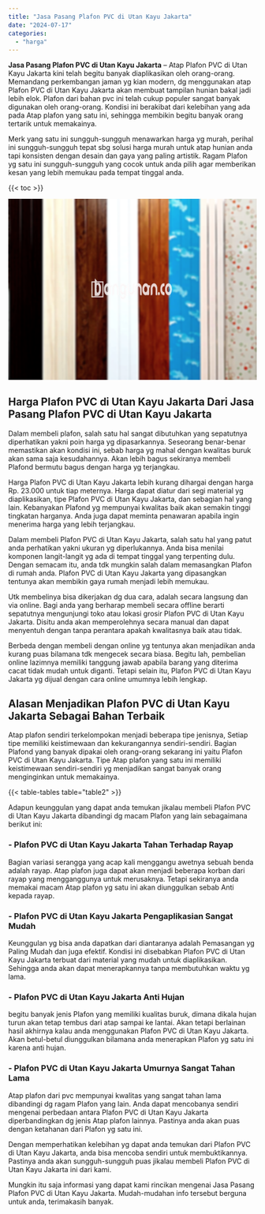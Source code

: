```yaml
---
title: "Jasa Pasang Plafon PVC di Utan Kayu Jakarta"
date: "2024-07-17"
categories: 
  - "harga"
---
```


**Jasa Pasang Plafon PVC di Utan Kayu Jakarta** – Atap Plafon PVC di Utan Kayu Jakarta kini telah begitu banyak diaplikasikan oleh orang-orang. Memandang perkembangan jaman yg kian modern, dg menggunakan atap Plafon PVC di Utan Kayu Jakarta akan membuat tampilan hunian bakal jadi lebih elok. Plafon dari bahan pvc ini telah cukup populer sangat banyak digunakan oleh orang-orang. Kondisi ini berakibat dari kelebihan yang ada pada Atap plafon yang satu ini, sehingga membikin begitu banyak orang tertarik untuk memakainya.

Merk yang satu ini sungguh-sungguh menawarkan harga yg murah, perihal ini sungguh-sungguh tepat sbg solusi harga murah untuk atap hunian anda tapi konsisten dengan desain dan gaya yang paling artistik. Ragam Plafon yg satu ini sungguh-sungguh yang cocok untuk anda pilih agar memberikan kesan yang lebih memukau pada tempat tinggal anda.

{{< toc >}}

![Jasa Pasang Plafon PVC di Utan Kayu Jakarta](/images/flafond-pvc-murah20.png)

## Harga Plafon PVC di Utan Kayu Jakarta Dari Jasa Pasang Plafon PVC di Utan Kayu Jakarta

Dalam membeli plafon, salah satu hal sangat dibutuhkan yang sepatutnya diperhatikan yakni poin harga yg dipasarkannya. Seseorang benar-benar memastikan akan kondisi ini, sebab harga yg mahal dengan kwalitas buruk akan sama saja kesudahannya. Akan lebih bagus sekiranya membeli Plafond bermutu bagus dengan harga yg terjangkau.

Harga Plafon PVC di Utan Kayu Jakarta lebih kurang dihargai dengan harga Rp. 23.000 untuk tiap meternya. Harga dapat diatur dari segi material yg diaplikasikan, tipe Plafon PVC di Utan Kayu Jakarta, dan sebagian hal yang lain. Kebanyakan Plafond yg mempunyai kwalitas baik akan semakin tinggi tingkatan harganya. Anda juga dapat meminta penawaran apabila ingin menerima harga yang lebih terjangkau.

Dalam membeli Plafon PVC di Utan Kayu Jakarta, salah satu hal yang patut anda perhatikan yakni ukuran yg diperlukannya. Anda bisa menilai komponen langit-langit yg ada di tempat tinggal yang terpenting dulu. Dengan semacam itu, anda tdk mungkin salah dalam memasangkan Plafon di rumah anda. Plafon PVC di Utan Kayu Jakarta yang dipasangkan tentunya akan membikin gaya rumah menjadi lebih memukau.

Utk membelinya bisa dikerjakan dg dua cara, adalah secara langsung dan via online. Bagi anda yang berharap membeli secara offline berarti sepatutnya mengunjungi toko atau lokasi grosir Plafon PVC di Utan Kayu Jakarta. Disitu anda akan memperolehnya secara manual dan dapat menyentuh dengan tanpa perantara apakah kwalitasnya baik atau tidak.

Berbeda dengan membeli dengan online yg tentunya akan menjadikan anda kurang puas bilamana tdk mengecek secara biasa. Begitu lah, pembelian online lazimnya memiliki tanggung jawab apabila barang yang diterima cacat tidak mudah untuk diganti. Tetapi selain itu, Plafon PVC di Utan Kayu Jakarta yg dijual dengan cara online umumnya lebih lengkap.

## Alasan Menjadikan Plafon PVC di Utan Kayu Jakarta Sebagai Bahan Terbaik

Atap plafon sendiri terkelompokan menjadi beberapa tipe jenisnya, Setiap tipe memiliki keistimewaan dan kekurangannya sendiri-sendiri. Bagian Plafond yang banyak dipakai oleh orang-orang sekarang ini yaitu Plafon PVC di Utan Kayu Jakarta. Tipe Atap plafon yang satu ini memiliki keistimewaan sendiri-sendiri yg menjadikan sangat banyak orang menginginkan untuk memakainya.

{{< table-tables table="table2" >}}

Adapun keunggulan yang dapat anda temukan jikalau membeli Plafon PVC di Utan Kayu Jakarta dibandingi dg macam Plafon yang lain sebagaimana berikut ini:

### \- Plafon PVC di Utan Kayu Jakarta Tahan Terhadap Rayap

Bagian variasi serangga yang acap kali menggangu awetnya sebuah benda adalah rayap. Atap plafon juga dapat akan menjadi beberapa korban dari rayap yang mengganggunya untuk merusaknya. Tetapi sekiranya anda memakai macam Atap plafon yg satu ini akan diunggulkan sebab Anti kepada rayap.

### \- Plafon PVC di Utan Kayu Jakarta Pengaplikasian Sangat Mudah

Keunggulan yg bisa anda dapatkan dari diantaranya adalah Pemasangan yg Paling Mudah dan juga efektif. Kondisi ini disebabkan Plafon PVC di Utan Kayu Jakarta terbuat dari material yang mudah untuk diaplikasikan. Sehingga anda akan dapat menerapkannya tanpa membutuhkan waktu yg lama.

### \- Plafon PVC di Utan Kayu Jakarta Anti Hujan

begitu banyak jenis Plafon yang memiliki kualitas buruk, dimana dikala hujan turun akan tetap tembus dari atap sampai ke lantai. Akan tetapi berlainan hasil akhirnya kalau anda menggunakan Plafon PVC di Utan Kayu Jakarta. Akan betul-betul diunggulkan bilamana anda menerapkan Plafon yg satu ini karena anti hujan.

### \- Plafon PVC di Utan Kayu Jakarta Umurnya Sangat Tahan Lama

Atap plafon dari pvc mempunyai kwalitas yang sangat tahan lama dibandingi dg ragam Plafon yang lain. Anda dapat mencobanya sendiri mengenai perbedaan antara Plafon PVC di Utan Kayu Jakarta diperbandingkan dg jenis Atap plafon lainnya. Pastinya anda akan puas dengan ketahanan dari Plafon yg satu ini.

Dengan memperhatikan kelebihan yg dapat anda temukan dari Plafon PVC di Utan Kayu Jakarta, anda bisa mencoba sendiri untuk membuktikannya. Pastinya anda akan sungguh-sungguh puas jikalau membeli Plafon PVC di Utan Kayu Jakarta ini dari kami.

Mungkin itu saja informasi yang dapat kami rincikan mengenai Jasa Pasang Plafon PVC di Utan Kayu Jakarta. Mudah-mudahan info tersebut berguna untuk anda, terimakasih banyak.
